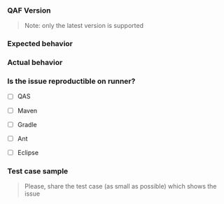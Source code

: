 ### QAF Version
> Note: only the latest version is supported

### Expected behavior


### Actual behavior


### Is the issue reproductible on runner?

- [ ] QAS
- [ ] Maven
- [ ] Gradle
- [ ] Ant
- [ ] Eclipse


### Test case sample
> Please, share the test case (as small as possible) which shows the issue
